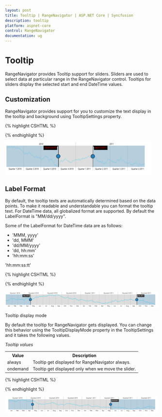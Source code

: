 ```yaml
---
layout: post
title: Tooltip | RangeNavigator | ASP.NET Core | Syncfusion
description: tooltip
platform: aspnet-core
control: RangeNavigator
documentation: ug
---
```


# Tooltip

RangeNavigator provides Tooltip support for sliders. Sliders are used to select data at particular range in the RangeNavigator control. Tooltips for sliders display the selected start and end DateTime values.

## Customization

RangeNavigator provides support for you to customize the text display in the tooltip and background using TooltipSettings property.

{% highlight CSHTML %}

<div>
    <ej-range-navigator id="range">
        <e-range-tooltip-settings visible="true" background-color="Black"></e-range-tooltip-settings>
    </ej-range-navigator>
</div>

{% endhighlight %}

![](Tooltip_images/Tooltip_img1.png)

## Label Format

By default, the tooltip texts are automatically determined based on the data points.  To make it readable and understandable you can format the tooltip text. For DateTime data, all globalized format are supported. By default the LabelFormat is "MM/dd/yyyy".

Some of the LabelFormat for DateTime data are as follows:

* 'MMM, yyyy'
* 'dd, MMM'
* 'dd/MM/yyyy'
* 'dd, hh:mm'
* 'hh:mm:ss'

'hh:mm:ss:tt'

{% highlight CSHTML %}
 
<div>
    <ej-range-navigator id="range" load="loadingdata">
        <e-chart-series>
            <e-series name="Product A" type="Line" fill="#69D2E7">
            </e-series>
        </e-chart-series>
        <e-selected-range-settings start="2010/5/1" end="2011/10/1"></e-selected-range-settings>
        <e-range-tooltip-settings label-format="MMM, yyyy"></e-range-tooltip-settings>
        </ej-range-navigator>
</div>

{% endhighlight  %}

![](Tooltip_images/Tooltip_img2.png)

Tooltip display mode

By default the tooltip for RangeNavigator gets displayed. You can change this behavior using the TooltipDisplayMode property in the TooltipSettings and it takes the following values.

_Tooltip values_

<table>
<tr>
<th>
Value</th><th>
Description</th></tr>
<tr>
<td>
always</td><td>
Tooltip get displayed for RangeNavigator always.</td></tr>
<tr>
<td>
ondemand</td><td>
Tooltip get displayed only when we move the slider.</td></tr>
</table>

{% highlight CSHTML %}

<div>
    <ej-range-navigator id="range" load="loadingdata">
        <e-chart-series>
            <e-series name="Product A" type="Line" fill="#69D2E7">
            </e-series>
        </e-chart-series>
        <e-selected-range-settings start="2010/5/1" end="2011/10/1"></e-selected-range-settings>
        <e-range-tooltip-settings tooltip-display-mode="ondemand"></e-range-tooltip-settings>
    </ej-range-navigator>
</div>

{% endhighlight %}

![](Tooltip_images/Tooltip_img3.png)